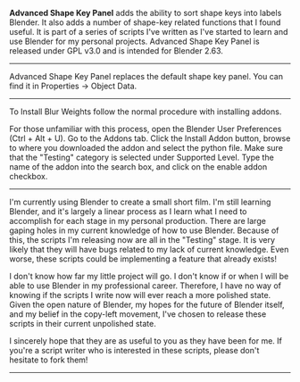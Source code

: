 **Advanced Shape Key Panel** adds the ability to sort shape keys into labels Blender.  It also adds a number of shape-key related functions that I found useful.  It is part of a series of scripts I've written as I've started to learn and use Blender for my personal projects.  Advanced Shape Key Panel is released under GPL v3.0 and is intended for Blender 2.63.

***

Advanced Shape Key Panel replaces the default shape key panel.  You can find it in Properties -> Object Data.

***

To Install Blur Weights follow the normal procedure with installing addons.

For those unfamiliar with this process, open the Blender User Preferences (Ctrl + Alt + U).  Go to the Addons tab.  Click the Install Addon button, browse to where you downloaded the addon and select the python file.  Make sure that the "Testing" category is selected under Supported Level.  Type the name of the addon into the search box, and click on the enable addon checkbox.

***

I'm currently using Blender to create a small short film.  I'm still learning Blender, and it's largely a linear process as I learn what I need to accomplish for each stage in my personal production.  There are large gaping holes in my current knowledge of how to use Blender.  Because of this, the scripts I'm releasing now are all in the "Testing" stage.  It is very likely that they will have bugs related to my lack of current knowledge.  Even worse, these scripts could be implementing a feature that already exists!

I don't know how far my little project will go.  I don't know if or when I will be able to use Blender in my professional career.  Therefore, I have no way of knowing if the scripts I write now will ever reach a more polished state.  Given the open nature of Blender, my hopes for the future of Blender itself, and my belief in the copy-left movement, I've chosen to release these scripts in their current unpolished state.

I sincerely hope that they are as useful to you as they have been for me.  If you're a script writer who is interested in these scripts, please don't hesitate to fork them!

***

